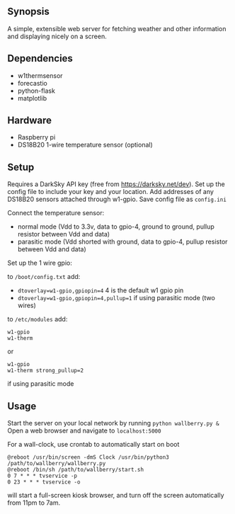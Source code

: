 ## Synopsis

A simple, extensible web server for fetching weather and other information and displaying nicely on a screen.

## Dependencies

* w1thermsensor
* forecastio
* python-flask
* matplotlib

## Hardware

* Raspberry pi
* DS18B20 1-wire temperature sensor (optional)

## Setup

Requires a DarkSky API key (free from https://darksky.net/dev). 
Set up the config file to include your key and your location. Add addresses of any DS18B20 sensors attached through w1-gpio. Save config file as `config.ini`

Connect the temperature sensor:

* normal mode (Vdd to 3.3v, data to gpio-4, ground to ground, pullup resistor between Vdd and data)
* parasitic mode (Vdd shorted with ground, data to gpio-4, pullup resistor between Vdd and data)

Set up the 1 wire gpio:

to `/boot/config.txt` add:

* ```dtoverlay=w1-gpio,gpiopin=4``` 4 is the default w1 gpio pin
* ```dtoverlay=w1-gpio,gpiopin=4,pullup=1``` if using parasitic mode (two wires)

to `/etc/modules` add:

```
w1-gpio
w1-therm
```

or
 
```
w1-gpio
w1-therm strong_pullup=2
```
if using parasitic mode

## Usage

Start the server on your local network by running `python wallberry.py &`
Open a web browser and navigate to `localhost:5000`

For a wall-clock, use crontab to automatically start on boot

```
@reboot /usr/bin/screen -dmS Clock /usr/bin/python3 /path/to/wallberry/wallberry.py
@reboot /bin/sh /path/to/wallberry/start.sh
0 7 * * * tvservice -p
0 23 * * * tvservice -o
```
will start a full-screen kiosk browser, and turn off the screen automatically from 11pm to 7am.
